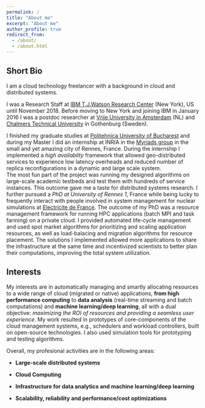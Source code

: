 ```yaml
---
permalink: /
title: "About me"
excerpt: "About me"
author_profile: true
redirect_from: 
  - /about/
  - /about.html
---
```


Short Bio
--------

I am a cloud technology freelancer with a background in cloud and distributed systems. 

I was a Research Staff at [IBM T.J.Watson Research Center](https://www.research.ibm.com/labs/watson/) (New York), US until November 2018. Before moving to New York and joining IBM in January 2016 I was a postdoc researcher at [Vrije University in Amsterdam](https://www.vu.nl/en) (NL) and [Chalmers Technical University](https://www.chalmers.se/en/Pages/default.aspx) in Gothenburg (Sweden). 

I finished my graduate studies at [Politehnica University of Bucharest]() and during my Master I did an internship at INRIA in the [Myriads group](https://team.inria.fr/myriads/) in the small and yet amazing city of Rennes, France. During the internship I implemented a *high availablity* framework that allowed geo-distributed services to experience low latency overheads and reduced number of replica reconfigurations in a dynamic and large scale system.  
The most fun part of the project was running my designed algorithms on large-scale academic testbeds and test them with hundreds of service instances. This outcome gave me a taste for distributed systems research. I further pursued a *PhD at University of Rennes 1*, France while being lucky to frequently interact with people involved in system management for nuclear simulations at [Electricite de France](https://www.edf.fr/en/the-edf-group/who-we-are/activities/research-and-development). The outcome of my PhD was a resource management framework for running HPC applications (batch MPI and task farming) on a private cloud. I provided automated life-cycle management and used spot market algorithms for prioritizing and scaling application resources, as well as load-balacing and migration algorithms for resource placement. The solutions I implemented allowed more applications to share the infrastructure at the same time and incentivized scientists to better plan their computations, improving the total system utilization.

Interests
--------

My interests are in automatically managing and smartly allocating resources to a wide range of cloud (migrated or native) applications, **from high performance computing** to **data analysis** (real-time streaming and batch computations) and **machine learning/deep learning**, all with a dual objective: *maximizing the ROI of resources and providing a seamless user experience*. My work resulted in prototypes of core-components of the cloud management systems, e.g., schedulers and workload controllers, built on open-source technologies. I also used simulation tools for prototyping and testing algorithms.

Overall, my profesional activities are in the following areas:

* **Large-scale distributed systems**

* **Cloud Computing**

* **Infrastructure for data analytics and machine learning/deep learning**

* **Scalability, reliability and performance/cost optimizations**
